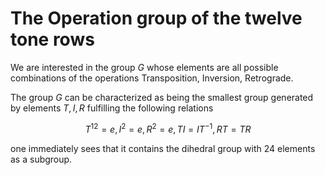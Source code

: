 # The Operation group of the twelve tone rows

We are interested in the group $G$ whose elements are all possible combinations of the operations Transposition, Inversion, Retrograde.

The group $G$ can be characterized as being the smallest group generated by elements $T,I,R$ fulfilling the following relations

$$
T^{12} = e, I^2 = e, R^2 = e, TI = IT^{-1}, RT = TR
$$

one immediately sees that it contains the dihedral group with 24 elements as a subgroup.

